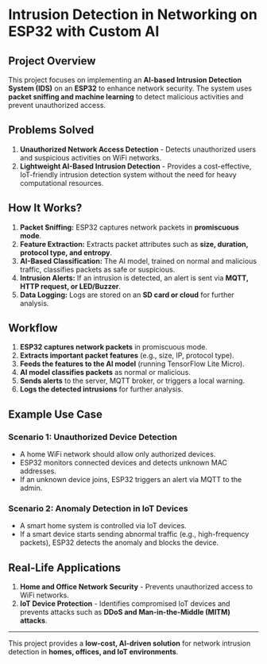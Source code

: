 # Intrusion Detection in Networking on ESP32 with Custom AI

## **Project Overview**
This project focuses on implementing an **AI-based Intrusion Detection System (IDS)** on an **ESP32** to enhance network security. The system uses **packet sniffing and machine learning** to detect malicious activities and prevent unauthorized access.

## **Problems Solved**
1. **Unauthorized Network Access Detection** - Detects unauthorized users and suspicious activities on WiFi networks.
2. **Lightweight AI-Based Intrusion Detection** - Provides a cost-effective, IoT-friendly intrusion detection system without the need for heavy computational resources.

## **How It Works?**
1. **Packet Sniffing:** ESP32 captures network packets in **promiscuous mode**.
2. **Feature Extraction:** Extracts packet attributes such as **size, duration, protocol type, and entropy**.
3. **AI-Based Classification:** The AI model, trained on normal and malicious traffic, classifies packets as safe or suspicious.
4. **Intrusion Alerts:** If an intrusion is detected, an alert is sent via **MQTT, HTTP request, or LED/Buzzer**.
5. **Data Logging:** Logs are stored on an **SD card or cloud** for further analysis.

## **Workflow**
1. **ESP32 captures network packets** in promiscuous mode.
2. **Extracts important packet features** (e.g., size, IP, protocol type).
3. **Feeds the features to the AI model** (running TensorFlow Lite Micro).
4. **AI model classifies packets** as normal or malicious.
5. **Sends alerts** to the server, MQTT broker, or triggers a local warning.
6. **Logs the detected intrusions** for further analysis.

## **Example Use Case**
### **Scenario 1: Unauthorized Device Detection**
- A home WiFi network should allow only authorized devices.
- ESP32 monitors connected devices and detects unknown MAC addresses.
- If an unknown device joins, ESP32 triggers an alert via MQTT to the admin.

### **Scenario 2: Anomaly Detection in IoT Devices**
- A smart home system is controlled via IoT devices.
- If a smart device starts sending abnormal traffic (e.g., high-frequency packets), ESP32 detects the anomaly and blocks the device.

## **Real-Life Applications**
1. **Home and Office Network Security** - Prevents unauthorized access to WiFi networks.
2. **IoT Device Protection** - Identifies compromised IoT devices and prevents attacks such as **DDoS and Man-in-the-Middle (MITM) attacks**.

---
This project provides a **low-cost, AI-driven solution** for network intrusion detection in **homes, offices, and IoT environments**.

